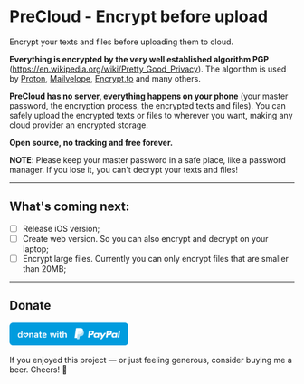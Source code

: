 # PreCloud - Encrypt before upload

Encrypt your texts and files before uploading them to cloud.

**Everything is encrypted by the very well established algorithm PGP** (https://en.wikipedia.org/wiki/Pretty_Good_Privacy). The algorithm is used by [Proton](https://proton.me/), [Mailvelope](https://mailvelope.com/), [Encrypt.to](https://encrypt.to/) and many others.

**PreCloud has no server, everything happens on your phone** (your master password, the encryption process, the encrypted texts and files).
You can safely upload the encrypted texts or files to wherever you want, making any cloud provider an encrypted storage.

**Open source, no tracking and free forever.**

**NOTE**: Please keep your master password in a safe place, like a password manager. If you lose it, you can't decrypt your texts and files!

---

## What's coming next:
- [ ] Release iOS version;
- [ ] Create web version. So you can also encrypt and decrypt on your laptop;
- [ ] Encrypt large files. Currently you can only encrypt files that are smaller than 20MB;

---

## Donate
<a href="https://paypal.me/penghuili/" target="_blank"><img src="paypal.svg" height="40"></a> 

If you enjoyed this project — or just feeling generous, consider buying me a beer. Cheers! :beers: